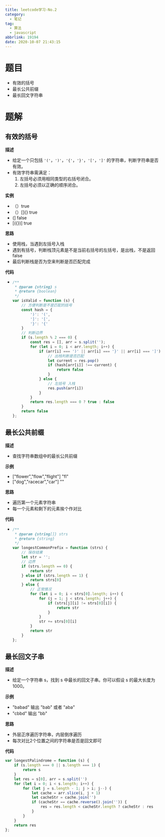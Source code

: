 ```yaml
---
title: leetcode学习-No.2
category:
  - 笔记
tag:
  - 算法
  - javascript
abbrlink: 19194
date: 2020-10-07 21:43:15
---
```


# 题目
- 有效的括号
- 最长公共前缀
- 最长回文字符串

<!-- more -->

# 题解
## 有效的括号

**描述**

- 给定一个只包括 `'('`，`')'`，`'{'`，`'}'`，`'['`，`']'` 的字符串，判断字符串是否有效。
- 有效字符串需满足：
  1. 左括号必须用相同类型的右括号闭合。
  2. 左括号必须以正确的顺序闭合。

**实例**

- （）true
- （）[]{} true
- (] false
- [({})] true

**思路**

- 使用栈，当遇到左括号入栈
- 遇到有括号，判断栈顶元素是不是当前右括号的左括号，是出栈，不是返回false
- 最后判断栈是否为空来判断是否匹配完成

**代码**

- ```js
  /**
   * @param {string} s
   * @return {boolean}
   */
  var isValid = function (s) {
      // 方便判断是不是匹配的括号
      const hash = {
          ')': '(',
          ']': '[',
          '}': '{'
      }
      // 判断边界
      if (s.length % 2 === 0) {
          const res = [], arr = s.split('');
          for (let i = 0; i < arr.length; i++) {
              if (arr[i] === ')' || arr[i] === '}' || arr[i] === ']') {
                  // 出栈判断是否匹配
                  let current = res.pop()
                  if (hash[arr[i]] !== current) {
                      return false
                  }
              } else {
                  // 左括号 入栈
                  res.push(arr[i])
              }
          }
          return res.length === 0 ? true : false
      }
      return false
  };
  ```



## 最长公共前缀

**描述**

- 查找字符串数组中的最长公共前缀

**示例**

- ["flower","flow","flight"]  "fl"
- ["dog","racecar","car"] ""

**思路**

- 遍历第一个元素字符串
- 每一个元素和剩下的元素挨个作对比

**代码**

- ```js
  /**
   * @param {string[]} strs
   * @return {string}
   */
  var longestCommonPrefix = function (strs) {
      // 保存结果
      let str = '';
      // 边界
      if (strs.length == 0) {
          return str
      } else if (strs.length == 1) {
          return strs[0]
      } else {
          // 正常情况
          for (let i = 0; i < strs[0].length; i++) {
              for (j = 1; j < strs.length; j++) {
                  if (strs[j][i] != strs[0][i]) {
                      return str
                  }
              }
              str += strs[0][i]
          }
          return str
      }
  };
  ```

## 最长回文子串

**描述**
- 给定一个字符串 s，找到 s 中最长的回文子串。你可以假设 s 的最大长度为 1000。

**示例**
- "babad" 输出 "bab" 或者 "aba"
- "cbbd" 输出 "bb"

**思路**
- 外层正序遍历字符串，内层倒序遍历
- 每次对比2个位置之间的字符串是否是回文即可

**代码**
```js
var longestPalindrome = function (s) {
    if (s.length === 0 || s.length === 1) {
        return s
    }
    let res = s[0], arr = s.split('')
    for (let i = 0; i < s.length; i++) {
        for (let j = s.length - 1; j > i; j--) {
            let cache = arr.slice(i, j + 1)
            let cacheStr = cache.join('')
            if (cacheStr == cache.reverse().join('')) {
                res = res.length < cacheStr.length ? cacheStr : res
            }
        }
    }
    return res
};
```
